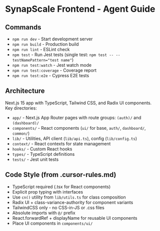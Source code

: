 # SynapScale Frontend - Agent Guide

## Commands
- `npm run dev` - Start development server
- `npm run build` - Production build 
- `npm run lint` - ESLint check
- `npm test` - Run Jest tests (single test: `npm test -- --testNamePattern="test name"`)
- `npm run test:watch` - Jest watch mode
- `npm run test:coverage` - Coverage report
- `npm run test:e2e` - Cypress E2E tests

## Architecture
Next.js 15 app with TypeScript, Tailwind CSS, and Radix UI components. Key directories:
- `app/` - Next.js App Router pages with route groups: `(auth)/` and `(dashboard)/`
- `components/` - React components (`ui/` for base, `auth/`, `dashboard/`, `common/`)
- `lib/` - Utilities, API client (`lib/api.ts`), config (`lib/config.ts`)
- `context/` - React contexts for state management
- `hooks/` - Custom React hooks
- `types/` - TypeScript definitions
- `tests/` - Jest unit tests

## Code Style (from .cursor-rules.md)
- TypeScript required (.tsx for React components)
- Explicit prop typing with interfaces
- Use `cn()` utility from `lib/utils.ts` for class composition
- Radix UI + class-variance-authority for component variants
- TailwindCSS only - no CSS-in-JS or .css files
- Absolute imports with `@/` prefix
- React.forwardRef + displayName for reusable UI components
- Place UI components in `components/ui/`

